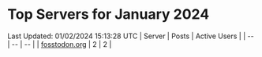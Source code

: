 # Top Servers for January 2024
Last Updated: 01/02/2024 15:13:28 UTC
| Server | Posts | Active Users |
| -- | -- | -- |
| [fosstodon.org](https://fosstodon.org/tags/PowerShell) | 2 | 2 |
